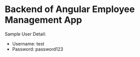 # Backend of Angular Employee Management App
Sample User Detail:
- Username: test
- Password: password123
